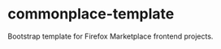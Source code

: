 commonplace-template
====================

Bootstrap template for Firefox Marketplace frontend projects.
